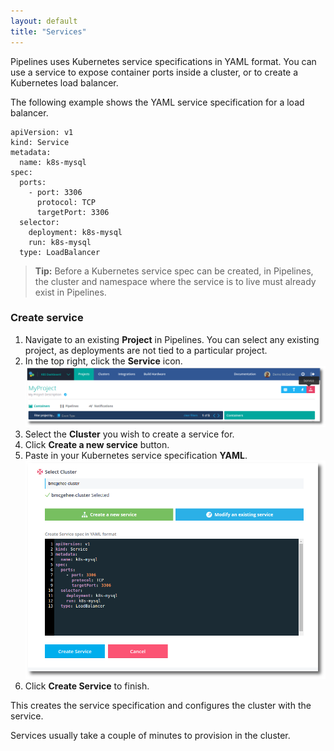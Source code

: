 ```yaml
---
layout: default
title: "Services"
---
```


Pipelines uses Kubernetes service specifications in YAML format. You can use a service to expose container ports inside a cluster, or to create a Kubernetes load balancer. 

The following example shows the YAML service specification for a load balancer.

~~~
apiVersion: v1
kind: Service
metadata:
  name: k8s-mysql
spec:
  ports:
    - port: 3306
      protocol: TCP
      targetPort: 3306
  selector:
    deployment: k8s-mysql
    run: k8s-mysql
  type: LoadBalancer
~~~

> **Tip:** Before a Kubernetes service spec can be created, in Pipelines, the cluster and namespace where the service is to live must already exist in Pipelines.

<h3>Create service</h3>

1. Navigate to an existing <b>Project</b> in Pipelines. You can select any existing project, as deployments are not tied to a particular project.
1. In the top right, click the <b>Service</b> icon.
   <img src="images/k8s-service-icon-services.png" alt="Deploy Icon">
1. Select the <b>Cluster</b> you wish to create a service for.
1. Click <b>Create a new service</b> button.
1. Paste in your Kubernetes service specification <b>YAML</b>.
   <img src="images/k8s-service-spec.png" alt="Deployment spec">
1. Click <b>Create Service</b> to finish.

This creates the service specification and configures the cluster with the service.

Services usually take a couple of minutes to provision in the cluster.








